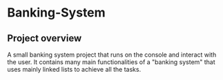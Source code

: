 # Banking-System

## Project overview
A small banking system project that runs on the console and interact with the user. It contains many main functionalities of a "banking system" that uses mainly linked lists to achieve all the tasks.

